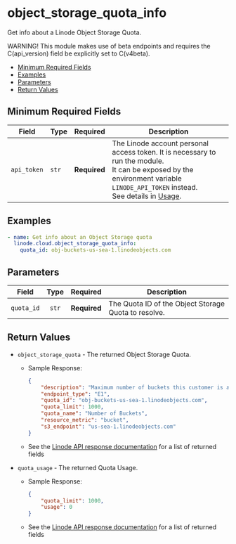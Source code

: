 # object_storage_quota_info

Get info about a Linode Object Storage Quota.

WARNING! This module makes use of beta endpoints and requires the C(api_version) field be explicitly set to C(v4beta).

- [Minimum Required Fields](#minimum-required-fields)
- [Examples](#examples)
- [Parameters](#parameters)
- [Return Values](#return-values)

## Minimum Required Fields
| Field       | Type  | Required     | Description                                                                                                                                                                                                              |
|-------------|-------|--------------|--------------------------------------------------------------------------------------------------------------------------------------------------------------------------------------------------------------------------|
| `api_token` | `str` | **Required** | The Linode account personal access token. It is necessary to run the module. <br/>It can be exposed by the environment variable `LINODE_API_TOKEN` instead. <br/>See details in [Usage](https://github.com/linode/ansible_linode?tab=readme-ov-file#usage). |

## Examples

```yaml
- name: Get info about an Object Storage quota
  linode.cloud.object_storage_quota_info: 
    quota_id: obj-buckets-us-sea-1.linodeobjects.com

```


## Parameters

| Field     | Type | Required | Description                                                                  |
|-----------|------|----------|------------------------------------------------------------------------------|
| `quota_id` | <center>`str`</center> | <center>**Required**</center> | The Quota ID of the Object Storage Quota to resolve.   |

## Return Values

- `object_storage_quota` - The returned Object Storage Quota.

    - Sample Response:
        ```json
        {
            "description": "Maximum number of buckets this customer is allowed to have on this endpoint",
            "endpoint_type": "E1",
            "quota_id": "obj-buckets-us-sea-1.linodeobjects.com",
            "quota_limit": 1000,
            "quota_name": "Number of Buckets",
            "resource_metric": "bucket",
            "s3_endpoint": "us-sea-1.linodeobjects.com"
        }
        ```
    - See the [Linode API response documentation](https://techdocs.akamai.com/linode-api/reference/get-object-storage-quota) for a list of returned fields


- `quota_usage` - The returned Quota Usage.

    - Sample Response:
        ```json
        {
            "quota_limit": 1000,
            "usage": 0
        }
        ```
    - See the [Linode API response documentation](https://techdocs.akamai.com/linode-api/reference/get-object-storage-quota-usage) for a list of returned fields


